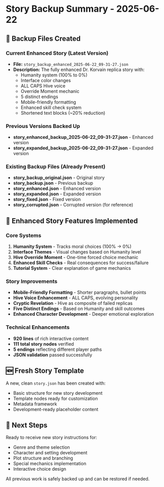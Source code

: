 # Story Backup Summary - 2025-06-22

## 📁 **Backup Files Created**

### Current Enhanced Story (Latest Version)
- **File:** `story_backup_enhanced_2025-06-22_09-31-27.json`
- **Description:** The fully enhanced Dr. Korvain replica story with:
  - Humanity system (100% to 0%)
  - Interface color changes
  - ALL CAPS Hive voice
  - Override Moment mechanic
  - 5 distinct endings
  - Mobile-friendly formatting
  - Enhanced skill check system
  - Shortened text blocks (~20% reduction)

### Previous Versions Backed Up
- **story_enhanced_backup_2025-06-22_09-31-27.json** - Enhanced version
- **story_expanded_backup_2025-06-22_09-31-27.json** - Expanded version

### Existing Backup Files (Already Present)
- **story_backup_original.json** - Original story
- **story_backup.json** - Previous backup
- **story_enhanced.json** - Enhanced version
- **story_expanded.json** - Expanded version
- **story_fixed.json** - Fixed version
- **story_corrupted.json** - Corrupted version (for reference)

## 🎯 **Enhanced Story Features Implemented**

### Core Systems
1. **Humanity System** - Tracks moral choices (100% → 0%)
2. **Interface Themes** - Visual changes based on Humanity level
3. **Hive Override Moment** - One-time forced choice mechanic
4. **Enhanced Skill Checks** - Real consequences for success/failure
5. **Tutorial System** - Clear explanation of game mechanics

### Story Improvements
- **Mobile-Friendly Formatting** - Shorter paragraphs, bullet points
- **Hive Voice Enhancement** - ALL CAPS, evolving personality
- **Cryptic Revelation** - Hive as composite of failed replicas
- **Five Distinct Endings** - Based on Humanity and skill outcomes
- **Enhanced Character Development** - Deeper emotional exploration

### Technical Enhancements
- **920 lines** of rich interactive content
- **111 total story nodes** verified
- **5 endings** reflecting different player paths
- **JSON validation** passed successfully

## 🆕 **Fresh Story Template**

A new, clean `story.json` has been created with:
- Basic structure for new story development
- Template nodes ready for customization
- Metadata framework
- Development-ready placeholder content

## 📝 **Next Steps**

Ready to receive new story instructions for:
- Genre and theme selection
- Character and setting development
- Plot structure and branching
- Special mechanics implementation
- Interactive choice design

All previous work is safely backed up and can be restored if needed.
